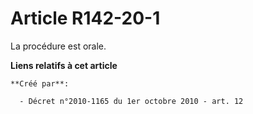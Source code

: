 # Article R142-20-1

La procédure est orale.

**Liens relatifs à cet article**

	**Créé par**:

	  - Décret n°2010-1165 du 1er octobre 2010 - art. 12
